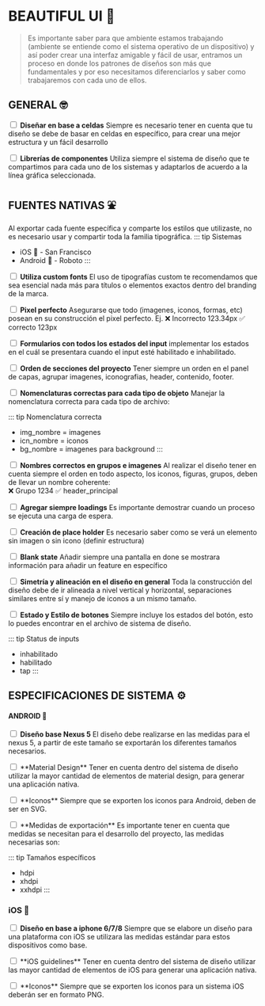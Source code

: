 # BEAUTIFUL UI 📲 
> Es importante saber para que ambiente estamos trabajando (ambiente se entiende como el sistema operativo de un dispositivo) y así poder crear una interfaz amigable y fácil de usar, entramos un proceso en donde los patrones de diseños son más que fundamentales y por eso necesitamos diferenciarlos y saber como trabajaremos con cada uno de ellos.

## GENERAL 🤓 
<p><input type="checkbox" name=""> <b>Diseñar en base a celdas</b> <span class="text-grey italic">Siempre es necesario tener en cuenta que tu diseño se debe de basar en celdas en específico, para crear una mejor estructura y un fácil desarrollo</span></p>
<p><input type="checkbox" name=""> <b>Librerías de componentes</b> <span class="text-grey italic">Utiliza siempre el sistema de diseño que te compartimos para cada uno de los sistemas y adaptarlos de acuerdo a la línea gráfica seleccionada.</span></p>

## FUENTES NATIVAS   :fountain:
Al exportar cada fuente específica y comparte los estilos que utilizaste, no es necesario usar y compartir toda la familia tipográfica.
::: tip Sistemas
  - iOS 🍎  - San Francisco 
  - Android 🤖  - Roboto 
:::

<p><input type="checkbox" name=""> <b>Utiliza custom fonts</b> <span class="text-grey italic"> El uso de tipografías custom te recomendamos que sea esencial nada más para títulos o elementos exactos dentro del branding de la marca.
</span></p>
<p><input type="checkbox" name=""> <b>Pixel perfecto</b> <span class="text-grey italic">Asegurarse que todo (imagenes, iconos, formas, etc) posean en su construcción el pixel perfecto.
Ej. ❌ Incorrecto 123.34px  ✅ correcto 123px</span></p>
<p><input type="checkbox" name=""> <b>Formularios con todos los estados del input</b> <span class="text-grey italic"> implementar los estados en el cuál se presentara cuando el input esté habilitado e inhabilitado.</span></p>
<p><input type="checkbox" name=""> <b>Orden de secciones del proyecto</b> <span class="text-grey italic">Tener siempre un orden en el panel de capas, agrupar imagenes, iconografias, header, contenido, footer.</span></p>
<p><input type="checkbox" name=""> <b>Nomenclaturas correctas para cada tipo de objeto</b> <span class="text-grey italic">Manejar la nomenclatura correcta para cada tipo de archivo:</span></p>

::: tip Nomenclatura correcta
  - img_nombre = imagenes
  - icn_nombre = iconos
  - bg_nombre = imagenes para background
:::

<p><input type="checkbox" name=""> <b>Nombres correctos en grupos e imagenes</b> <span class="text-grey italic">Al realizar el diseño tener en cuenta siempre el orden en todo aspecto, los iconos, figuras, grupos, deben de llevar un nombre coherente:
<br>❌ Grupo 1234   ✅ header_principal</span></p>
<p><input type="checkbox" name=""> <b>Agregar siempre loadings</b> <span class="text-grey italic">Es importante demostrar cuando un proceso se ejecuta una carga de espera.</span></p>
<p><input type="checkbox" name=""> <b>Creación de place holder</b> <span class="text-grey italic">Es necesario saber como se verá un elemento sin imagen o sin icono (definir estructura)</span></p>
<p><input type="checkbox" name=""> <b>Blank state</b> <span class="text-grey italic">Añadir siempre una pantalla en done se mostrara información para añadir un feature en específico</span></p>
<p><input type="checkbox" name=""> <b>Simetría  y alineación en el diseño en general</b> <span class="text-grey italic">Toda la construcción del diseño debe de ir alineada a nivel vertical y horizontal, separaciones similares entre sí y manejo de iconos a un mismo tamaño.</span></p>
<p><input type="checkbox" name=""> <b>Estado y Estilo de botones</b> <span class="text-grey italic">Siempre incluye los estados del botón, esto lo puedes encontrar en el archivo de sistema de diseño.</span></p>

  ::: tip Status de inputs
  - inhabilitado 
  - habilitado 
  - tap 
  :::

## ESPECIFICACIONES DE SISTEMA ⚙️ 

#### ANDROID 🤖   

<input type="checkbox" name=""> **Diseño base Nexus 5** <span class="text-grey italic">El diseño debe realizarse en las medidas para el nexus 5, a partir de este tamaño se exportarán los diferentes tamaños necesarios.</span>
<p><input type="checkbox" name=""> **Material Design** <span class="text-grey italic">Tener en cuenta dentro del sistema de diseño utilizar la mayor cantidad de elementos de material design, para generar una aplicación nativa.</span></p>
<p><input type="checkbox" name=""> **Iconos** <span class="text-grey italic">Siempre que se exporten los iconos para Android, deben de ser en SVG.</span></p>
<p><input type="checkbox" name=""> **Medidas de exportación** <span class="text-grey italic">Es importante tener en cuenta que medidas se necesitan para el desarrollo del proyecto, las medidas necesarias son:</span></p>

::: tip Tamaños específicos
  - hdpi 
  - xhdpi 
  - xxhdpi 
:::

### iOS 🍎 

<input type="checkbox" name=""> **Diseño en base a iphone 6/7/8** <span class="text-grey italic">Siempre que se elabore un diseño para una plataforma con iOS se utilizara las medidas estándar para estos dispositivos como base.</span>
<p><input type="checkbox" name=""> **iOS guidelines** <span class="text-grey italic">Tener en cuenta dentro del sistema de diseño utilizar las mayor cantidad de elementos de iOS para generar una aplicación nativa.</span></p>
<p><input type="checkbox" name=""> **Iconos** <span class="text-grey italic">Siempre que se exporten los iconos para un sistema iOS deberán ser en formato PNG.</span></p>
